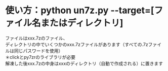 # 使い方：python un7z.py --target=[ファイル名またはディレクトリ]<br />
ファイルはxxx.7zのファイル、<br />
ディレクトリの中でいくつかのxxx.7zファイルがあります（すべての.7zファイルは同じパスワードを使用）<br />
＊clickとpy7zrのライブラリが必要<br />
解凍した後xxx.7zの中身はxxxのディレクトリ（自動で作成される）に置きます
